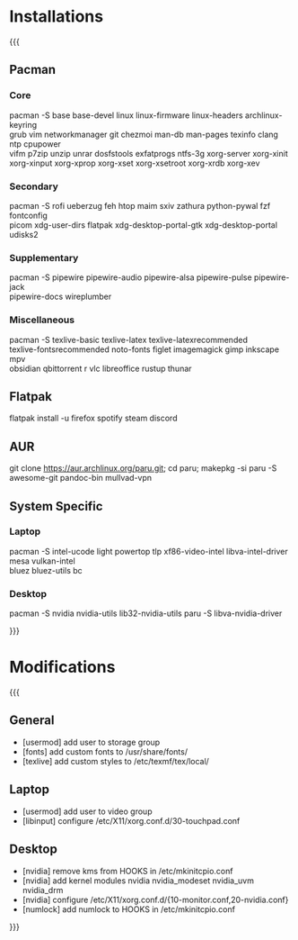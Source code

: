 # Installations
{{{
## Pacman

### Core

pacman -S base base-devel linux linux-firmware linux-headers archlinux-keyring \
grub vim networkmanager git chezmoi man-db man-pages texinfo clang ntp cpupower \
vifm p7zip unzip unrar dosfstools exfatprogs ntfs-3g xorg-server xorg-xinit \
xorg-xinput xorg-xprop xorg-xset xorg-xsetroot xorg-xrdb xorg-xev

### Secondary

pacman -S rofi ueberzug feh htop maim sxiv zathura python-pywal fzf fontconfig \
picom xdg-user-dirs flatpak xdg-desktop-portal-gtk xdg-desktop-portal udisks2

### Supplementary

pacman -S pipewire pipewire-audio pipewire-alsa pipewire-pulse pipewire-jack \
pipewire-docs wireplumber

### Miscellaneous

pacman -S texlive-basic texlive-latex texlive-latexrecommended \
texlive-fontsrecommended noto-fonts figlet imagemagick gimp inkscape mpv \
obsidian qbittorrent r vlc libreoffice rustup thunar


## Flatpak

flatpak install -u firefox spotify steam discord


## AUR

git clone https://aur.archlinux.org/paru.git; cd paru; makepkg -si
paru -S awesome-git pandoc-bin mullvad-vpn


## System Specific

### Laptop

pacman -S intel-ucode light powertop tlp xf86-video-intel libva-intel-driver mesa vulkan-intel \
bluez bluez-utils bc

### Desktop

pacman -S nvidia nvidia-utils lib32-nvidia-utils
paru -S libva-nvidia-driver


}}}

# Modifications
{{{
## General
- [usermod] add user to storage group
- [fonts] add custom fonts to /usr/share/fonts/
- [texlive] add custom styles to /etc/texmf/tex/local/

## Laptop
- [usermod] add user to video group
- [libinput] configure /etc/X11/xorg.conf.d/30-touchpad.conf

## Desktop
- [nvidia] remove kms from HOOKS in /etc/mkinitcpio.conf
- [nvidia] add kernel modules nvidia nvidia_modeset nvidia_uvm nvidia_drm
- [nvidia] configure /etc/X11/xorg.conf.d/{10-monitor.conf,20-nvidia.conf}
- [numlock] add numlock to HOOKS in /etc/mkinitcpio.conf


}}}
